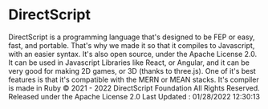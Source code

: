# DirectScript
DirectScript is a programming language that's designed to be FEP or easy, fast, and portable. That's why we made it so that it compiles to Javascript, with an easier syntax. It's also open source, under the Apache License 2.0. It can be used in Javascript Libraries like React, or Angular, and it can be very good for making 2D games, or 3D (thanks to three.js). One of it's best features is that it's compatible with the MERN or MEAN stacks. It's compiler is made in Ruby
 © 2021 - 2022 DirectScript Foundation 
 All Rights Reserved.
 Released under the Apache License 2.0
 Last Updated : 01/28/2022 12:30:13
